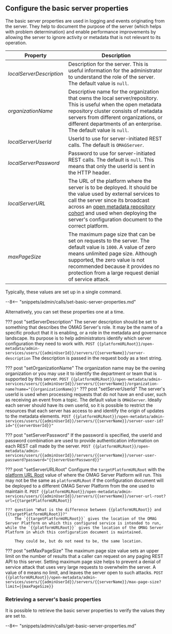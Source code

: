 <!-- SPDX-License-Identifier: CC-BY-4.0 -->
<!-- Copyright Contributors to the Egeria project. -->

## Configure the basic server properties

The basic server properties are used in logging and events originating from the server. They help to document the purpose of the server (which helps with problem determination) and enable performance improvements by allowing the server to ignore activity or metadata that is not relevant to its operation.

| Property                 | Description                                                                                                                                                                                                                                                                                                    |
|--------------------------|----------------------------------------------------------------------------------------------------------------------------------------------------------------------------------------------------------------------------------------------------------------------------------------------------------------|
| *localServerDescription* | Description for the server. This is useful information for the administrator to understand the role of the server. The default value is `null`.                                                                                                                                                                |
| *organizationName*       | Descriptive name for the organization that owns the local server/repository. This is useful when the open metadata repository cluster consists of metadata servers from different organizations, or different departments of an enterprise. The default value is `null`.                                       |
| *localServerUserId*      | UserId to use for server-initiated REST calls. The default is `OMAGServer`.                                                                                                                                                                                                                                    |
| *localServerPassword*    | Password to use for server-initiated REST calls. The default is `null`. This means that only the userId is sent in the HTTP header.                                                                                                                                                                            |
| *localServerURL*         | The URL of the platform where the server is to be deployed.  It should be the value used by external services to call the server since its broadcast across an [open metadata repository cohort](/concepts/cohort-member) and used when deploying the server's configuration document to the correct platform. |
| *maxPageSize*            | The maximum page size that can be set on requests to the server. The default value is `1000`. A value of zero means unlimited page size. Although supported, the zero value is not recommended because it provides no protection from a large request denial of service attack.                                |

Typically, these values are set up in a single command.

--8<-- "snippets/admin/calls/set-basic-server-properties.md"

Alternatively, you can set these properties one at a time.

??? post "setServerDescription"
    The server description should be set to something that describes the OMAG Server's role. It may be the name of a specific product that it is enabling, or a role in the metadata and governance landscape.  Its purpose is to help administrators identify which server configuration they need to work with.
    ```
    POST {{platformURLRoot}}/open-metadata/admin-services/users/{{adminUserId}}/servers/{{serverName}}/server-description
    ```
    The description is passed in the request body as a text string.

??? post "setOrganizationName"
    The organization name may be the owning organization or you may use it to identify the department or team that is supported by this server.
    ```
    POST {{platformURLRoot}}/open-metadata/admin-services/users/{{adminUserId}}/servers/{{serverName}}/organization-name?name="{{organizationName}}"
    ```
??? post "setServerUserId"
    The server's userId is used when processing requests that do not have an end user, such as receiving an event from a topic. The default value is `OMAGServer`. Ideally each server should have its own userId, so it is possible to restrict the resources that each server has access to and identify the origin of updates to the metadata elements.
    ```
    POST {{platformURLRoot}}/open-metadata/admin-services/users/{{adminUserId}}/servers/{{serverName}}/server-user-id?id="{{serverUserId}}"
    ```

??? post "setServerPassword"
    If the password is specified, the userId and password combination are used to provide authentication information on each REST call made by the server.
    ```
    POST {{platformURLRoot}}/open-metadata/admin-services/users/{{adminUserId}}/servers/{{serverName}}/server-user-password?password="{{serverUserPassword}}"
    ```

??? post "setServerURLRoot"
    Configure the `targetPlatformURLRoot` with the [platform URL Root](/concepts/omag-server/#platform-url-root) value of where the OMAG Server Platform will run.
    This may not be the same as `platformURLRoot` if the configuration document will be deployed to a different OMAG Server Platform from the one used to maintain it.
    ```
    POST {{platformURLRoot}}/open-metadata/admin-services/users/{{adminUserId}}/servers/{{serverName}}/server-url-root?url={{targetPlatformURLRoot}}
    ```

    ??? question "What is the difference between {{platformURLRoot}} and {{targetPlatformURLRoot}}?"
        The `{{targetPlatformURLRoot}}` gives the location of the OMAG Server Platform on which this configured service is intended to run, while the `{{platformURLRoot}}` gives the location of the OMAG Server Platform in which this configuration document is maintained.

        They could be, but do not need to be, the same location.

??? post "setMaxPageSize"
    The maximum page size value sets an upper limit on the number of results that a caller can request on any paging REST API to this server. Setting maximum page size helps to prevent a denial of service attack that uses very large requests to overwhelm the server. A value of `0` means no limit, and leaves the server open to such attacks.
    ```
    POST {{platformURLRoot}}/open-metadata/admin-services/users/{{adminUserId}}/servers/{{serverName}}/max-page-size?limit={{maxPageSize}}
    ```

### Retrieving a server's basic properties

It is possible to retrieve the basic server properties to verify the values they are set to.

--8<-- "snippets/admin/calls/get-basic-server-properties.md"


